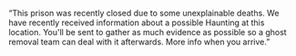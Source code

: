“This prison was recently closed due to some unexplainable deaths. We have recently received information about a possible Haunting at this location. You'll be sent to gather as much evidence as possible so a ghost removal team can deal with it afterwards. More info when you arrive.”
